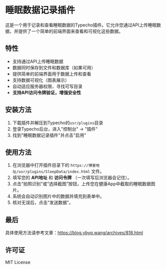 # 睡眠数据记录插件

这是一个用于记录和查看睡眠数据的Typecho插件。它允许您通过API上传睡眠数据，并提供了一个简单的前端界面来查看和可视化这些数据。

## 特性

- 支持通过API上传睡眠数据
- 数据同时保存到文件和数据库（如果可用）
- 提供简单的前端界面用于数据上传和查看
- 支持数据可视化（图表展示）
- 自动适应服务器权限，寻找可写目录
- **支持API访问令牌验证，增强安全性**

## 安装方法

1. 下载插件并解压到Typecho的`usr/plugins`目录
2. 登录Typecho后台，进入"控制台" -> "插件"
3. 找到"睡眠数据记录插件"并点击"启用"

## 使用方法

1. 在浏览器中打开插件目录下的 `https://博客地址/usr/plugins/SleepData/index.html` 文件。
2. 填写您的 **API地址** 和 **访问令牌** （一次填写后浏览器会记住）。
3. 点击“拍照识别”或“选择截图”按钮，上传您在健康App中截取的睡眠数据图片。
4. 系统会自动识别图片中的数据并填充到表单中。
5. 核对无误后，点击“发送数据”。


## 最后

具体使用方法请参考文章：https://blog.ybyq.wang/archives/818.html

## 许可证

MIT License 
